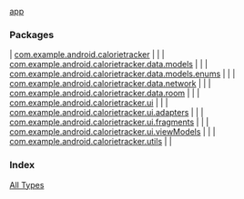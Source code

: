 [app](./index.md)

### Packages

| [com.example.android.calorietracker](com.example.android.calorietracker/index.md) |  |
| [com.example.android.calorietracker.data.models](com.example.android.calorietracker.data.models/index.md) |  |
| [com.example.android.calorietracker.data.models.enums](com.example.android.calorietracker.data.models.enums/index.md) |  |
| [com.example.android.calorietracker.data.network](com.example.android.calorietracker.data.network/index.md) |  |
| [com.example.android.calorietracker.data.room](com.example.android.calorietracker.data.room/index.md) |  |
| [com.example.android.calorietracker.ui](com.example.android.calorietracker.ui/index.md) |  |
| [com.example.android.calorietracker.ui.adapters](com.example.android.calorietracker.ui.adapters/index.md) |  |
| [com.example.android.calorietracker.ui.fragments](com.example.android.calorietracker.ui.fragments/index.md) |  |
| [com.example.android.calorietracker.ui.viewModels](com.example.android.calorietracker.ui.view-models/index.md) |  |
| [com.example.android.calorietracker.utils](com.example.android.calorietracker.utils/index.md) |  |

### Index

[All Types](alltypes/index.md)
